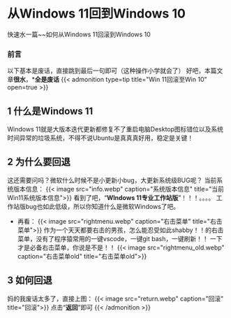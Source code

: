 # 从Windows 11回到Windows 10

快速水一篇~~如何从Windows 11回滚到Windows 10
<!--more-->
### 前言
 以下基本是废话，直接跳到最后一句即可（这种操作小学就会了）  好吧，本篇文章**很水**，***全是废话**
{{< admonition type=tip title="Win 11回滚至Win 10" open=true >}}

## 1 什么是Windows 11
Windows 11就是大版本迭代更新都修复不了重启电脑Desktop图标错位以及系统时间异常的垃圾系统，不得不说Ubuntu是真真真好用，稳定是关键！

## 2 为什么要回退
这还需要问吗？微软什么时候不是小更新小bug，大更新系统级BUG呢？
当前系统版本信息：
{{< image src="info.webp" caption="系统版本信息" title="当前Win11系统版本信息">}}
看到了吧，“**WIndows 11专业工作站版**”！！！。。。。
工作站版bug也如此低级，所以你知道什么是微软Windows了吧。
 - 再看：
  {{< image src="rightmenu.webp" caption="右击菜单" title="右击菜单">}}
  作为一个天天都要右击的男孩，怎么能忍受如此shabby！！的右击菜单，没有了程序猿常用的一键vscode，一键git bash，一键刷新！！
  一下才是必备右击菜单，你说是不是！！
    {{< image src="rightmenu_old.webp" caption="右击菜单old" title="右击菜单old">}}

## 3 如何回退
妈的我废话太多了，直接上图：
  {{< image src="return.webp" caption="回滚" title="回滚">}}
点击“**返回**”即可
{{< /admonition >}}　　
